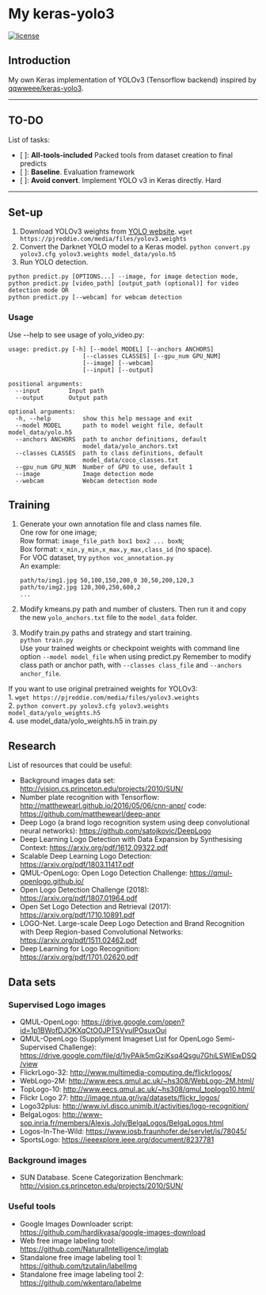 # My keras-yolo3

[![license](https://img.shields.io/github/license/mashape/apistatus.svg)](LICENSE)

## Introduction

My own Keras implementation of YOLOv3 (Tensorflow backend) inspired by [qqwweee/keras-yolo3](https://github.com/qqwweee/keras-yolo3).

---
## TO-DO
List of tasks:
- [ ]: **All-tools-included** Packed tools from dataset creation to final predicts
- [ ]: **Baseline**. Evaluation framework
- [ ]: **Avoid convert**. Implement YOLO v3 in Keras directly. Hard

---
## Set-up

1. Download YOLOv3 weights from [YOLO website](http://pjreddie.com/darknet/yolo/).
`wget https://pjreddie.com/media/files/yolov3.weights`
2. Convert the Darknet YOLO model to a Keras model.
`python convert.py yolov3.cfg yolov3.weights model_data/yolo.h5`
3. Run YOLO detection.
```
python predict.py [OPTIONS...] --image, for image detection mode,
python predict.py [video_path] [output_path (optional)] for video detection mode OR
python predict.py [--webcam] for webcam detection

```

### Usage
Use --help to see usage of yolo_video.py:
```
usage: predict.py [-h] [--model MODEL] [--anchors ANCHORS]
                     [--classes CLASSES] [--gpu_num GPU_NUM]
                     [--image] [--webcam]
                     [--input] [--output]

positional arguments:
  --input        Input path
  --output       Output path

optional arguments:
  -h, --help         show this help message and exit
  --model MODEL      path to model weight file, default model_data/yolo.h5
  --anchors ANCHORS  path to anchor definitions, default
                     model_data/yolo_anchors.txt
  --classes CLASSES  path to class definitions, default
                     model_data/coco_classes.txt
  --gpu_num GPU_NUM  Number of GPU to use, default 1
  --image            Image detection mode
  --webcam           Webcam detection mode
```

## Training

1. Generate your own annotation file and class names file.  
    One row for one image;  
    Row format: `image_file_path box1 box2 ... boxN`;  
    Box format: `x_min,y_min,x_max,y_max,class_id` (no space).  
    For VOC dataset, try `python voc_annotation.py`  
    An example:
    ```
    path/to/img1.jpg 50,100,150,200,0 30,50,200,120,3
    path/to/img2.jpg 120,300,250,600,2
    ...
    ```

2. Modify kmeans.py path and number of clusters. Then run it and copy the new `yolo_anchors.txt` file to the `model_data` folder.

3. Modify train.py paths and strategy and start training.  
    `python train.py`  
    Use your trained weights or checkpoint weights with command line option `--model model_file` when using predict.py
    Remember to modify class path or anchor path, with `--classes class_file` and `--anchors anchor_file`.

If you want to use original pretrained weights for YOLOv3:  
    1. `wget https://pjreddie.com/media/files/yolov3.weights`    
    2. `python convert.py yolov3.cfg yolov3.weights model_data/yolo_weights.h5`  
    4. use model_data/yolo_weights.h5 in train.py


## Research
List of resources that could be useful:
- Background images data set: http://vision.cs.princeton.edu/projects/2010/SUN/
- Number plate recognition with Tensorflow: http://matthewearl.github.io/2016/05/06/cnn-anpr/ code: https://github.com/matthewearl/deep-anpr
- Deep Logo (a brand logo recognition system using deep convolutional neural networks): https://github.com/satojkovic/DeepLogo
- Deep Learning Logo Detection with Data Expansion by Synthesising Context: https://arxiv.org/pdf/1612.09322.pdf
- Scalable Deep Learning Logo Detection: https://arxiv.org/pdf/1803.11417.pdf
- QMUL-OpenLogo: Open Logo Detection Challenge: https://qmul-openlogo.github.io/
- Open Logo Detection Challenge (2018): https://arxiv.org/pdf/1807.01964.pdf
- Open Set Logo Detection and Retrieval (2017): https://arxiv.org/pdf/1710.10891.pdf
- LOGO-Net. Large-scale Deep Logo Detection and Brand Recognition
with Deep Region-based Convolutional Networks: https://arxiv.org/pdf/1511.02462.pdf
- Deep Learning for Logo Recognition: https://arxiv.org/pdf/1701.02620.pdf


## Data sets
### Supervised Logo images
- QMUL-OpenLogo: https://drive.google.com/open?id=1p1BWofDJOKXqCtO0JPT5VyuIPOsuxOuj
- QMUL-OpenLogo (Supplyment Imageset List for OpenLogo Semi-Supervised Challenge): https://drive.google.com/file/d/1jvPAik5mGziKsq4Qsgu7GhiLSWlEwDSQ/view
- FlickrLogo-32: http://www.multimedia-computing.de/flickrlogos/
- WebLogo-2M: http://www.eecs.qmul.ac.uk/~hs308/WebLogo-2M.html/
- TopLogo-10: http://www.eecs.qmul.ac.uk/~hs308/qmul_toplogo10.html/
- Flickr Logo 27: http://image.ntua.gr/iva/datasets/flickr_logos/
- Logo32plus: http://www.ivl.disco.unimib.it/activities/logo-recognition/
- BelgaLogos: http://www-sop.inria.fr/members/Alexis.Joly/BelgaLogos/BelgaLogos.html
- Logos-In-The-Wild: https://www.iosb.fraunhofer.de/servlet/is/78045/
- SportsLogo: https://ieeexplore.ieee.org/document/8237781

### Background images
- SUN Database. Scene Categorization Benchmark: http://vision.cs.princeton.edu/projects/2010/SUN/

### Useful tools
- Google Images Downloader script: https://github.com/hardikvasa/google-images-download
- Web free image labeling tool: https://github.com/NaturalIntelligence/imglab
- Standalone free image labeling tool 1: https://github.com/tzutalin/labelImg
- Standalone free image labeling tool 2: https://github.com/wkentaro/labelme
